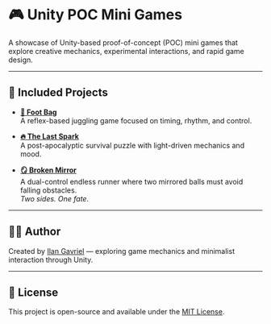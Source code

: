 # 🎮 Unity POC Mini Games

A showcase of Unity-based proof-of-concept (POC) mini games that explore creative mechanics, experimental interactions, and rapid game design.

---

## 📂 Included Projects

- **[🏐 Foot Bag](./foot-bag/README.md)**  
  A reflex-based juggling game focused on timing, rhythm, and control.

- **[🔥 The Last Spark](./the-last-spark/README.md)**  
  A post-apocalyptic survival puzzle with light-driven mechanics and mood.

- **[🪞 Broken Mirror](./broken-mirror/README.md)**  
  A dual-control endless runner where two mirrored balls must avoid falling obstacles.  
  *Two sides. One fate.*

---

## 👨‍💻 Author

Created by [Ilan Gavriel](https://igavriel.github.io/portfolio/) — exploring game mechanics and minimalist interaction through Unity.

---

## 🪪 License

This project is open-source and available under the [MIT License](LICENSE).
